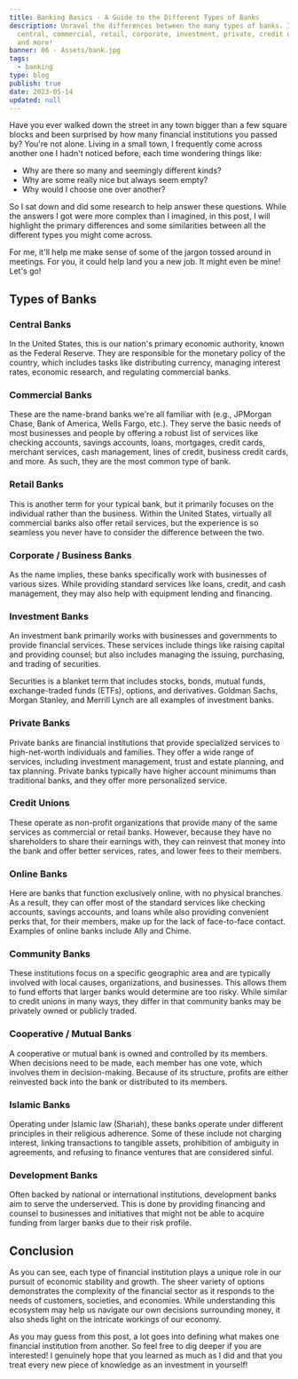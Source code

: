 ```yaml
---
title: Banking Basics - A Guide to the Different Types of Banks
description: Unravel the differences between the many types of banks. Including
  central, commercial, retail, corporate, investment, private, credit unions,
  and more!
banner: 06 - Assets/bank.jpg
tags:
  - banking
type: blog
publish: true
date: 2023-05-14
updated: null
---
```



Have you ever walked down the street in any town bigger than a few square blocks and been surprised by how many financial institutions you passed by? You're not alone. Living in a small town, I frequently come across another one I hadn't noticed before, each time wondering things like:

- Why are there so many and seemingly different kinds?
- Why are some really nice but always seem empty?
- Why would I choose one over another? 

So I sat down and did some research to help answer these questions. While the answers I got were more complex than I imagined, in this post, I will highlight the primary differences and some similarities between all the different types you might come across.

For me, it'll help me make sense of some of the jargon tossed around in meetings. For you, it could help land you a new job. It might even be mine! Let's go!

## Types of Banks
### Central Banks
In the United States, this is our nation's primary economic authority, known as the Federal Reserve. They are responsible for the monetary policy of the country, which includes tasks like distributing currency, managing interest rates, economic research, and regulating commercial banks.

### Commercial Banks
These are the name-brand banks we're all familiar with (e.g., JPMorgan Chase, Bank of America, Wells Fargo, etc.). They serve the basic needs of most businesses and people by offering a robust list of services like checking accounts, savings accounts, loans, mortgages, credit cards, merchant services, cash management, lines of credit, business credit cards, and more. As such, they are the most common type of bank.

### Retail Banks
This is another term for your typical bank, but it primarily focuses on the individual rather than the business. Within the United States, virtually all commercial banks also offer retail services, but the experience is so seamless you never have to consider the difference between the two.

### Corporate / Business Banks
As the name implies, these banks specifically work with businesses of various sizes. While providing standard services like loans, credit, and cash management, they may also help with equipment lending and financing.

### Investment Banks
An investment bank primarily works with businesses and governments to provide financial services. These services include things like raising capital and providing counsel; but also includes managing the issuing, purchasing, and trading of securities. 

Securities is a blanket term that includes stocks, bonds, mutual funds, exchange-traded funds (ETFs), options, and derivatives. Goldman Sachs, Morgan Stanley, and Merrill Lynch are all examples of investment banks.

### Private Banks
Private banks are financial institutions that provide specialized services to high-net-worth individuals and families. They offer a wide range of services, including investment management, trust and estate planning, and tax planning. Private banks typically have higher account minimums than traditional banks, and they offer more personalized service.

### Credit Unions
These operate as non-profit organizations that provide many of the same services as commercial or retail banks. However, because they have no shareholders to share their earnings with, they can reinvest that money into the bank and offer better services, rates, and lower fees to their members.

### Online Banks
Here are banks that function exclusively online, with no physical branches. As a result, they can offer most of the standard services like checking accounts, savings accounts, and loans while also providing convenient perks that, for their members, make up for the lack of face-to-face contact. Examples of online banks include Ally and Chime.

### Community Banks
These institutions focus on a specific geographic area and are typically involved with local causes, organizations, and businesses. This allows them to fund efforts that larger banks would determine are too risky. While similar to credit unions in many ways, they differ in that community banks may be privately owned or publicly traded.

### Cooperative / Mutual Banks
A cooperative or mutual bank is owned and controlled by its members. When decisions need to be made, each member has one vote, which involves them in decision-making. Because of its structure, profits are either reinvested back into the bank or distributed to its members.

### Islamic Banks
Operating under Islamic law (Shariah), these banks operate under different principles in their religious adherence. Some of these include not charging interest, linking transactions to tangible assets, prohibition of ambiguity in agreements, and refusing to finance ventures that are considered sinful.

### Development Banks
Often backed by national or international institutions, development banks aim to serve the underserved. This is done by providing financing and counsel to businesses and initiatives that might not be able to acquire funding from larger banks due to their risk profile.

## Conclusion
As you can see, each type of financial institution plays a unique role in our pursuit of economic stability and growth. The sheer variety of options demonstrates the complexity of the financial sector as it responds to the needs of customers, societies, and economies. While understanding this ecosystem may help us navigate our own decisions surrounding money, it also sheds light on the intricate workings of our economy.

As you may guess from this post, a lot goes into defining what makes one financial institution from another. So feel free to dig deeper if you are interested! I genuinely hope that you learned as much as I did and that you treat every new piece of knowledge as an investment in yourself!